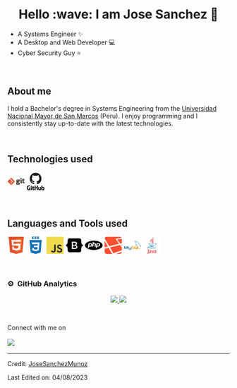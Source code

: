 <div align="center">
  <h1 align="center">Hello :wave: I am Jose Sanchez 👋</h1>
</div>

- A Systems Engineer :sparkles: 
- A Desktop and Web Developer :computer: 
- Cyber Security Guy ⭐

<br />

## About me 

I hold a Bachelor's degree in Systems Engineering from the
[Universidad Nacional Mayor de San Marcos](https://unmsm.edu.pe/) (Peru). I
enjoy programming and I consistently stay up-to-date with the latest
technologies.

<br />

## Technologies used

<img src="https://github.com/devicons/devicon/blob/master/icons/git/git-original-wordmark.svg" title="Git" alt="Git"
    width="40" height="40" />
<img src="https://github.com/devicons/devicon/blob/master/icons/github/github-original-wordmark.svg" title="Github"
    alt="Github" width="40" height="40" />


<br />

## Languages and Tools used

<img src="https://github.com/devicons/devicon/blob/master/icons/html5/html5-original.svg" title="HTML5" alt="HTML"
  width="40" height="40" />
<img src="https://github.com/devicons/devicon/blob/master/icons/css3/css3-plain-wordmark.svg" title="CSS3" alt="CSS"
  width="40" height="40" />
<img src="https://github.com/devicons/devicon/blob/master/icons/javascript/javascript-original.svg" title="JavaScript"
  alt="JavaScript" width="40" height="40" />
<img src="https://github.com/devicons/devicon/blob/master/icons/bootstrap/bootstrap-plain.svg" title="Bootstrap"
  alt="Bootstrap" width="40" height="40" />
<img src="https://github.com/devicons/devicon/blob/master/icons/php/php-plain.svg" title="PHP" alt="PHP" width="40"
  height="40" />
<img src="https://github.com/devicons/devicon/blob/master/icons/laravel/laravel-plain.svg" title="Laravel" alt="Laravel"
  width="40" height="40" />
<img src="https://github.com/devicons/devicon/blob/master/icons/mysql/mysql-original-wordmark.svg" title="MySQL"
  alt="MySQL" width="40" height="40" />
<img src="https://github.com/devicons/devicon/blob/master/icons/java/java-original-wordmark.svg" title="Java" alt="Java"
  width="40" height="40" />

<br />

### ⚙️ &nbsp;GitHub Analytics

<p align="center">
  <a href="https://github.com/JoseSanchezMunoz">
    <img height="180em"
      src="https://github-readme-stats-eight-theta.vercel.app/api?username=JoseSanchezMunoz&show_icons=true&theme=algolia&include_all_commits=true&count_private=true" />
    <img height="180em"
      src="https://github-readme-stats-eight-theta.vercel.app/api/top-langs/?username=JoseSanchezMunoz&layout=compact&langs_count=8&theme=algolia" />
  </a>
</p>
<br>

<p>Connect with me on
  <br> <br>
  <a target="_blank" href="https://www.linkedin.com/in/jose-sanchez-munoz/"><img
      src="https://img.shields.io/badge/-LinkedIn-0077B5?style=for-the-badge&logo=Linkedin&logoColor=white"></img></a>
  <br>
</p>

---

Credit: [JoseSanchezMunoz](https://github.com/JoseSanchezMunoz)

Last Edited on: 04/08/2023
